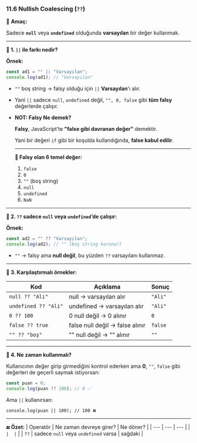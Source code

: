 ### **11.6 Nullish Coalescing (`??`)**

🔹 **Amaç:**

Sadece **`null`** veya **`undefined`** olduğunda **varsayılan** bir değer kullanmak.

---

**🔸 1. `||` ile farkı nedir?**

**Örnek:**

```jsx
const ad1 = "" || "Varsayılan";
console.log(ad1); // "Varsayılan"
```

- `""` boş string → falsy olduğu için `||` **Varsayılan**'ı alır.
- Yani `||` sadece `null`, `undefined` değil, `"", 0, false` gibi **tüm falsy** değerlerde çalışır.
- **NOT: Falsy Ne demek?**
    
    **Falsy**, JavaScript’te **"false gibi davranan değer"** demektir.
    
    Yani bir değeri `if` gibi bir koşulda kullandığında, **false kabul edilir**.
    
    ---
    
    **🔹 Falsy olan 6 temel değer:**
    
    1. `false`
    2. `0`
    3. `""` (boş string)
    4. `null`
    5. `undefined`
    6. `NaN`

---

**🔸 2. `??` sadece `null` veya `undefined`’de çalışır:**

**Örnek:**

```jsx
const ad2 = "" ?? "Varsayılan";
console.log(ad2); // "" (boş string korunur)
```

- `""` → falsy ama **null değil**, bu yüzden `??` varsayılanı kullanmaz.

---

**🔸 3. Karşılaştırmalı örnekler:**

| Kod | Açıklama | Sonuç |
| --- | --- | --- |
| `null ?? "Ali"` | null → varsayılan alır | `"Ali"` |
| `undefined ?? "Ali"` | undefined → varsayılan alır | `"Ali"` |
| `0 ?? 100` | 0 null değil → 0 alınır | `0` |
| `false ?? true` | false null değil → false alınır | `false` |
| `"" ?? "boş"` | "" null değil → "" alınır | `""` |

---

**🔸 4. Ne zaman kullanmalı?**

Kullanıcının değer girip girmediğini kontrol ederken ama **0**, `""`, `false` gibi değerleri de geçerli saymak istiyorsan:

```jsx
const puan = 0;
console.log(puan ?? 100); // 0 ✅
```

Ama `||` kullanırsan:

```
console.log(puan || 100); // 100 ❌
```

---

**🔚 Özet:**
| Operatör | Ne zaman devreye girer? | Ne döner? |
| --- | --- | --- |
| ` |  | ` |
| `??` | sadece `null` veya `undefined` varsa | sağdaki |